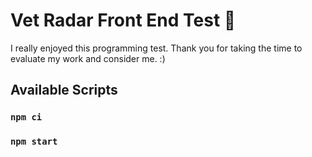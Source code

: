 # Vet Radar Front End Test 🚀

I really enjoyed this programming test. Thank you for taking the time to evaluate my work and consider me. :)

## Available Scripts

### `npm ci`
### `npm start`
